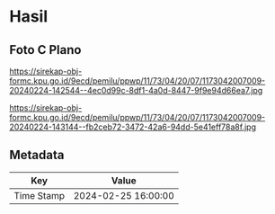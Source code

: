 # Hasil

## Foto C Plano

https://sirekap-obj-formc.kpu.go.id/9ecd/pemilu/ppwp/11/73/04/20/07/1173042007009-20240224-142544--4ec0d99c-8df1-4a0d-8447-9f9e94d66ea7.jpg

https://sirekap-obj-formc.kpu.go.id/9ecd/pemilu/ppwp/11/73/04/20/07/1173042007009-20240224-143144--fb2ceb72-3472-42a6-94dd-5e41eff78a8f.jpg


## Metadata

| Key        | Value               |
| ---------- | ------------------- |
| Time Stamp | 2024-02-25 16:00:00 |



